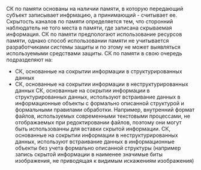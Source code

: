СК по памяти основаны на наличии памяти, в которую передающий субъект записывает инфрмацию, а принимающий - считывает ее.
Скрытость каналов по памяти определяется тем, что сторонний наблюдатель не того места в памяти, где записана скрываемая информация.
СК по памяти предпологают использование ресурсов памяти, однако способ использовании памяти не учитывается разработчиками системы защиты и по этому не  может выявляться используемыми средствами защиты.
СК по памяти в свою очередь подразделяют на:
- СК, основанные на сокрытии информации в структурированных данных
- СК, основанные на сокрытии информации в неструктурированных данных
СК, основанные на сокрытии информации в структурированных данных, используют встраивание 
данных в информационные объекты с формально описанной структурой и формальными правилами обработки. Например, внутренний формат файлов, используемых современными текстовыми процессами, не отображаемых при редоктировании файлов, поэтому они могут быть использованны для вставки скрытой информации.
СК, основанные на сокрытии информации в неструктурированных данных, используют встраивание данных в информационные объекты без учета формально описанной структуры (например запись скрытой информации в наименее значимые биты изображения, не приводящая к видимым искажениям изображения)